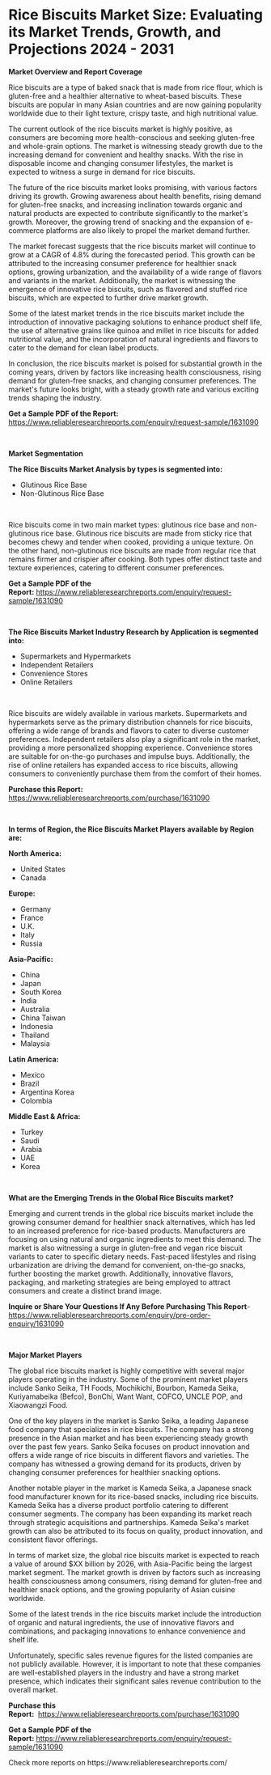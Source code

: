 <p><h1>Rice Biscuits Market Size: Evaluating its Market Trends, Growth, and Projections 2024 - 2031</h1></p><p><strong>Market Overview and Report Coverage</strong></p>
<p><p>Rice biscuits are a type of baked snack that is made from rice flour, which is gluten-free and a healthier alternative to wheat-based biscuits. These biscuits are popular in many Asian countries and are now gaining popularity worldwide due to their light texture, crispy taste, and high nutritional value.</p><p>The current outlook of the rice biscuits market is highly positive, as consumers are becoming more health-conscious and seeking gluten-free and whole-grain options. The market is witnessing steady growth due to the increasing demand for convenient and healthy snacks. With the rise in disposable income and changing consumer lifestyles, the market is expected to witness a surge in demand for rice biscuits.</p><p>The future of the rice biscuits market looks promising, with various factors driving its growth. Growing awareness about health benefits, rising demand for gluten-free snacks, and increasing inclination towards organic and natural products are expected to contribute significantly to the market's growth. Moreover, the growing trend of snacking and the expansion of e-commerce platforms are also likely to propel the market demand further.</p><p>The market forecast suggests that the rice biscuits market will continue to grow at a CAGR of 4.8% during the forecasted period. This growth can be attributed to the increasing consumer preference for healthier snack options, growing urbanization, and the availability of a wide range of flavors and variants in the market. Additionally, the market is witnessing the emergence of innovative rice biscuits, such as flavored and stuffed rice biscuits, which are expected to further drive market growth.</p><p>Some of the latest market trends in the rice biscuits market include the introduction of innovative packaging solutions to enhance product shelf life, the use of alternative grains like quinoa and millet in rice biscuits for added nutritional value, and the incorporation of natural ingredients and flavors to cater to the demand for clean label products.</p><p>In conclusion, the rice biscuits market is poised for substantial growth in the coming years, driven by factors like increasing health consciousness, rising demand for gluten-free snacks, and changing consumer preferences. The market's future looks bright, with a steady growth rate and various exciting trends shaping the industry.</p></p>
<p><strong>Get a Sample PDF of the Report:</strong> <a href="https://www.reliableresearchreports.com/enquiry/request-sample/1631090">https://www.reliableresearchreports.com/enquiry/request-sample/1631090</a></p>
<p>&nbsp;</p>
<p><strong>Market Segmentation</strong></p>
<p><strong>The Rice Biscuits Market Analysis by types is segmented into:</strong></p>
<p><ul><li>Glutinous Rice Base</li><li>Non-Glutinous Rice Base</li></ul></p>
<p>&nbsp;</p>
<p><p>Rice biscuits come in two main market types: glutinous rice base and non-glutinous rice base. Glutinous rice biscuits are made from sticky rice that becomes chewy and tender when cooked, providing a unique texture. On the other hand, non-glutinous rice biscuits are made from regular rice that remains firmer and crispier after cooking. Both types offer distinct taste and texture experiences, catering to different consumer preferences.</p></p>
<p><strong>Get a Sample PDF of the Report:</strong>&nbsp;<a href="https://www.reliableresearchreports.com/enquiry/request-sample/1631090">https://www.reliableresearchreports.com/enquiry/request-sample/1631090</a></p>
<p>&nbsp;</p>
<p><strong>The Rice Biscuits Market Industry Research by Application is segmented into:</strong></p>
<p><ul><li>Supermarkets and Hypermarkets</li><li>Independent Retailers</li><li>Convenience Stores</li><li>Online Retailers</li></ul></p>
<p>&nbsp;</p>
<p><p>Rice biscuits are widely available in various markets. Supermarkets and hypermarkets serve as the primary distribution channels for rice biscuits, offering a wide range of brands and flavors to cater to diverse customer preferences. Independent retailers also play a significant role in the market, providing a more personalized shopping experience. Convenience stores are suitable for on-the-go purchases and impulse buys. Additionally, the rise of online retailers has expanded access to rice biscuits, allowing consumers to conveniently purchase them from the comfort of their homes.</p></p>
<p><strong>Purchase this Report:</strong>&nbsp; <a href="https://www.reliableresearchreports.com/purchase/1631090">https://www.reliableresearchreports.com/purchase/1631090</a></p>
<p>&nbsp;</p>
<p><strong>In terms of Region, the Rice Biscuits Market Players available by Region are:</strong></p>
<p>
    <p> <strong> North America: </strong>
        <ul>
            <li>United States</li>
            <li>Canada</li>
        </ul>
        </p> 
    <p> <strong> Europe: </strong>
        <ul>
            <li>Germany</li>
            <li>France</li>
            <li>U.K.</li>
            <li>Italy</li>
            <li>Russia</li>
        </ul>
        </p> 
    <p> <strong> Asia-Pacific: </strong>
        <ul>
            <li>China</li>
            <li>Japan</li>
            <li>South Korea</li>
            <li>India</li>
            <li>Australia</li>
            <li>China Taiwan</li>
            <li>Indonesia</li>
            <li>Thailand</li>
            <li>Malaysia</li>
        </ul>
        </p> 
    <p> <strong> Latin America: </strong>
        <ul>
            <li>Mexico</li>
            <li>Brazil</li>
            <li>Argentina Korea</li>
            <li>Colombia</li>
        </ul>
        </p> 
    <p> <strong> Middle East & Africa: </strong>
        <ul>
            <li>Turkey</li>
            <li>Saudi</li>
            <li>Arabia</li>
            <li>UAE</li>
            <li>Korea</li>
        </ul>
    </p>
    </p>
<p>&nbsp;</p>
<p><strong>What are the Emerging Trends in the Global Rice Biscuits market?</strong></p>
<p><p>Emerging and current trends in the global rice biscuits market include the growing consumer demand for healthier snack alternatives, which has led to an increased preference for rice-based products. Manufacturers are focusing on using natural and organic ingredients to meet this demand. The market is also witnessing a surge in gluten-free and vegan rice biscuit variants to cater to specific dietary needs. Fast-paced lifestyles and rising urbanization are driving the demand for convenient, on-the-go snacks, further boosting the market growth. Additionally, innovative flavors, packaging, and marketing strategies are being employed to attract consumers and create a distinct brand image.</p></p>
<p><strong>Inquire or Share Your Questions If Any Before Purchasing This Report</strong>- <a href="https://www.reliableresearchreports.com/enquiry/pre-order-enquiry/1631090">https://www.reliableresearchreports.com/enquiry/pre-order-enquiry/1631090</a></p>
<p>&nbsp;</p>
<p><strong>Major Market Players</strong></p>
<p><p>The global rice biscuits market is highly competitive with several major players operating in the industry. Some of the prominent market players include Sanko Seika, TH Foods, Mochikichi, Bourbon, Kameda Seika, Kuriyamabeika (Befco), BonChi, Want Want, COFCO, UNCLE POP, and Xiaowangzi Food. </p><p>One of the key players in the market is Sanko Seika, a leading Japanese food company that specializes in rice biscuits. The company has a strong presence in the Asian market and has been experiencing steady growth over the past few years. Sanko Seika focuses on product innovation and offers a wide range of rice biscuits in different flavors and varieties. The company has witnessed a growing demand for its products, driven by changing consumer preferences for healthier snacking options.</p><p>Another notable player in the market is Kameda Seika, a Japanese snack food manufacturer known for its rice-based snacks, including rice biscuits. Kameda Seika has a diverse product portfolio catering to different consumer segments. The company has been expanding its market reach through strategic acquisitions and partnerships. Kameda Seika's market growth can also be attributed to its focus on quality, product innovation, and consistent flavor offerings.</p><p>In terms of market size, the global rice biscuits market is expected to reach a value of around $XX billion by 2026, with Asia-Pacific being the largest market segment. The market growth is driven by factors such as increasing health consciousness among consumers, rising demand for gluten-free and healthier snack options, and the growing popularity of Asian cuisine worldwide.</p><p>Some of the latest trends in the rice biscuits market include the introduction of organic and natural ingredients, the use of innovative flavors and combinations, and packaging innovations to enhance convenience and shelf life.</p><p>Unfortunately, specific sales revenue figures for the listed companies are not publicly available. However, it is important to note that these companies are well-established players in the industry and have a strong market presence, which indicates their significant sales revenue contribution to the overall market.</p></p>
<p><strong>Purchase this Report:</strong>&nbsp;&nbsp;<a href="https://www.reliableresearchreports.com/purchase/1631090">https://www.reliableresearchreports.com/purchase/1631090</a></p>
<p></p>
<p><strong>Get a Sample PDF of the Report:</strong>&nbsp;<a href="https://www.reliableresearchreports.com/enquiry/request-sample/1631090">https://www.reliableresearchreports.com/enquiry/request-sample/1631090</a></p>
<p>Check more reports on https://www.reliableresearchreports.com/</p>